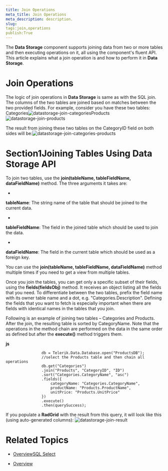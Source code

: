 ```yaml
---
title: Join Operations
meta_title: Join Operations
meta_description: description.
slug: 
tags:join,operations
publish:True
---
```



The __Data Storage__ component supports joining data from two or more tables and then executing operations on it, all using the
				component's fluent API. This article explains what a join operation is and how to perform it in __Data Storage__.
			

# Join Operations

The logic of join operations in __Data Storage__ is same as with the SQL join. The columns of the two tables are joined based
					on matches between the two provided fields. For example, consider you have these two tables:
				Categories![datastorage-join-categories](../Media/DataStorage\datastorage-join-categories.png)Products![datastorage-join-products](../Media/DataStorage\datastorage-join-products.png)

The result from joining these two tables on the CategoryID field on both sides will be:![datastorage-join-categories-products](../Media/DataStorage\datastorage-join-categories-products.png)

# Section1Joining Tables Using Data Storage API

To join two tables, use the __join(tableName, tableFieldName, dataFieldName)__ method. The three arguments it takes are:
				

* 

__tableName__: The string name of the table that should be joined to the current data.
						

* 

__tableFieldName__: The field in the joined table which should be used to join the data.
						

* 

__dataFieldName__: The field in the current table which should be used as a foreign key.
						

You can use the __join(tableName, tableFieldName, dataFieldName)__ method multiple times if you need to get a view from multiple
					tables.
				

Once you join the tables, you can get only a specific subset of their fields, using the __fields(fieldsObj)__ method. It receives
					an object listing all the fields that you need. To differentiate between the two tables, prefix the field name with its owner table name and a dot, e.g.
					"Categories.Description". Defining the fields that you want to fetch is especially important when there are fields with identical names in the tables that
					you join.
				

Following is an example of joining two tables – Categories and Products. After the join, the resulting table is sorted by CategoryName. Note that the
					operations in the method chain are performed on the data in the same order as defined but after the __execute()__ method triggers
					them.
				


 __js__
    


					db = Telerik.Data.Database.open("ProductsDB");
					//select the Products table and then chain all operations
					db.get("Categories")
					.join("Products", "CategoryID", "ID")
					.sort("Categories.CategoryName", "asc")
					.fields({
						categoryName: "Categories.CategoryName",
						productName: "Products.ProductName",
						unitPrice: "Products.UnitPrice"
					})
					.execute()
					.then(querySuccess);



If you populate a __RadGrid__ with the result from this query, it will look like this (using auto-generated columns):
				![datastorage-join-result](../Media/DataStorage\datastorage-join-result.png)

# Related Topics

 * [Overview]({{slug:overview}})[SQL Select](http://www.sqlite.org/lang_select.html)

 * [Overview]({{slug:overview}})
